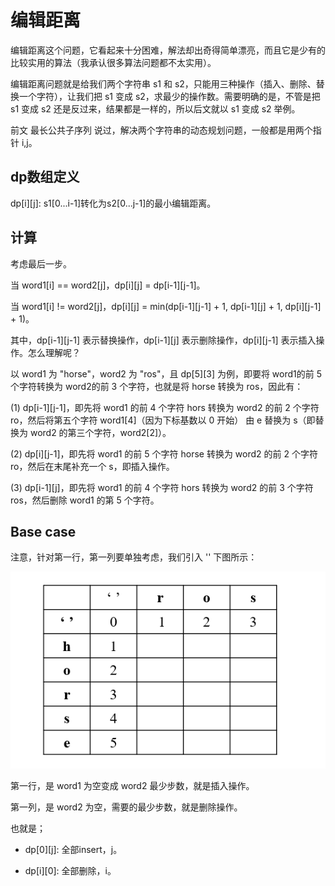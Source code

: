 # 编辑距离

编辑距离这个问题，它看起来十分困难，解法却出奇得简单漂亮，而且它是少有的比较实用的算法（我承认很多算法问题都不太实用）。

编辑距离问题就是给我们两个字符串 s1 和 s2，只能用三种操作（插入、删除、替换一个字符），让我们把 s1 变成 s2，求最少的操作数。需要明确的是，不管是把 s1 变成 s2 还是反过来，结果都是一样的，所以后文就以 s1 变成 s2 举例。

前文 最长公共子序列 说过，解决两个字符串的动态规划问题，一般都是用两个指针 i,j。

## dp数组定义

dp[i][j]: s1[0...i-1]转化为s2[0...j-1]的最小编辑距离。

## 计算

考虑最后一步。

当 word1[i] == word2[j]，dp[i][j] = dp[i-1][j-1]。

当 word1[i] != word2[j]，dp[i][j] = min(dp[i-1][j-1] + 1, dp[i-1][j] + 1, dp[i][j-1] + 1)。

其中，dp[i-1][j-1] 表示替换操作，dp[i-1][j] 表示删除操作，dp[i][j-1] 表示插入操作。怎么理解呢？

以 word1 为 "horse"，word2 为 "ros"，且 dp[5][3] 为例，即要将 word1的前 5 个字符转换为 word2的前 3 个字符，也就是将 horse 转换为 ros，因此有：

(1) dp[i-1][j-1]，即先将 word1 的前 4 个字符 hors 转换为 word2 的前 2 个字符 ro，然后将第五个字符 word1[4]（因为下标基数以 0 开始） 由 e 替换为 s（即替换为 word2 的第三个字符，word2[2]）。

(2) dp[i][j-1]，即先将 word1 的前 5 个字符 horse 转换为 word2 的前 2 个字符 ro，然后在末尾补充一个 s，即插入操作。

(3) dp[i-1][j]，即先将 word1 的前 4 个字符 hors 转换为 word2 的前 3 个字符 ros，然后删除 word1 的第 5 个字符。

## Base case

注意，针对第一行，第一列要单独考虑，我们引入 '' 下图所示：

![](imgs/1.png)

第一行，是 word1 为空变成 word2 最少步数，就是插入操作。

第一列，是 word2 为空，需要的最少步数，就是删除操作。

也就是；

- dp[0][j]: 全部insert，j。

- dp[i][0]: 全部删除，i。

